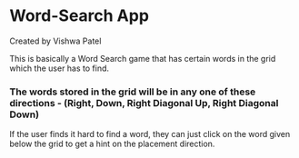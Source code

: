 # Word-Search App
Created by Vishwa Patel


This is basically a Word Search game that has certain words in the grid which the user has to find.

### The words stored in the grid will be in any one of these directions - (Right, Down, Right Diagonal Up, Right Diagonal Down)

If the user finds it hard to find a word, they can just click on the word given below the grid to get a hint on the placement direction.
